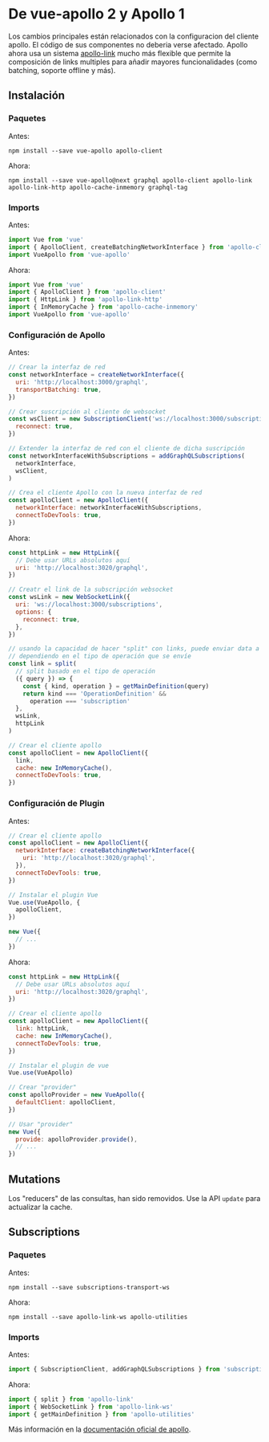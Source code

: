 # De vue-apollo 2 y Apollo 1

Los cambios principales están relacionados con la configuracion del cliente apollo. El código de sus componentes no deberia verse afectado. Apollo ahora usa un sistema [apollo-link](https://github.com/apollographql/apollo-link) mucho más flexible que permite la composición de links multiples para añadir mayores funcionalidades (como batching, soporte offline y más).

## Instalación

### Paquetes

Antes:

```
npm install --save vue-apollo apollo-client
```

Ahora:

```
npm install --save vue-apollo@next graphql apollo-client apollo-link apollo-link-http apollo-cache-inmemory graphql-tag
```

### Imports

Antes:

```js
import Vue from 'vue'
import { ApolloClient, createBatchingNetworkInterface } from 'apollo-client'
import VueApollo from 'vue-apollo'
```

Ahora:

```js
import Vue from 'vue'
import { ApolloClient } from 'apollo-client'
import { HttpLink } from 'apollo-link-http'
import { InMemoryCache } from 'apollo-cache-inmemory'
import VueApollo from 'vue-apollo'
```

### Configuración de Apollo

Antes:

```js
// Crear la interfaz de red
const networkInterface = createNetworkInterface({
  uri: 'http://localhost:3000/graphql',
  transportBatching: true,
})

// Crear suscripción al cliente de websocket 
const wsClient = new SubscriptionClient('ws://localhost:3000/subscriptions', {
  reconnect: true,
})

// Extender la interfaz de red con el cliente de dicha suscripción
const networkInterfaceWithSubscriptions = addGraphQLSubscriptions(
  networkInterface,
  wsClient,
)

// Crea el cliente Apollo con la nueva interfaz de red
const apolloClient = new ApolloClient({
  networkInterface: networkInterfaceWithSubscriptions,
  connectToDevTools: true,
})
```

Ahora:

```js
const httpLink = new HttpLink({
  // Debe usar URLs absolutos aquí 
  uri: 'http://localhost:3020/graphql',
})

// Creatr el link de la subscripción websocket
const wsLink = new WebSocketLink({
  uri: 'ws://localhost:3000/subscriptions',
  options: {
    reconnect: true,
  },
})

// usando la capacidad de hacer "split" con links, puede enviar data a cada link
// dependiendo en el tipo de operación que se envíe
const link = split(
  // split basado en el tipo de operación
  ({ query }) => {
    const { kind, operation } = getMainDefinition(query)
    return kind === 'OperationDefinition' &&
      operation === 'subscription'
  },
  wsLink,
  httpLink
)

// Crear el cliente apollo
const apolloClient = new ApolloClient({
  link,
  cache: new InMemoryCache(),
  connectToDevTools: true,
})
```

### Configuración de Plugin

Antes:

```js
// Crear el cliente apollo
const apolloClient = new ApolloClient({
  networkInterface: createBatchingNetworkInterface({
    uri: 'http://localhost:3020/graphql',
  }),
  connectToDevTools: true,
})

// Instalar el plugin Vue
Vue.use(VueApollo, {
  apolloClient,
})

new Vue({
  // ...
})
```

Ahora:

```js
const httpLink = new HttpLink({
  // Debe usar URLs absolutos aquí
  uri: 'http://localhost:3020/graphql',
})

// Crear el cliente apollo
const apolloClient = new ApolloClient({
  link: httpLink,
  cache: new InMemoryCache(),
  connectToDevTools: true,
})

// Instalar el plugin de vue 
Vue.use(VueApollo)

// Crear "provider"
const apolloProvider = new VueApollo({
  defaultClient: apolloClient,
})

// Usar "provider"
new Vue({
  provide: apolloProvider.provide(),
  // ...
})
```

## Mutations

Los "reducers" de las consultas, han sido removidos. Use la API `update` para actualizar la cache.

## Subscriptions

### Paquetes

Antes:

```
npm install --save subscriptions-transport-ws
```

Ahora:

```
npm install --save apollo-link-ws apollo-utilities
```

### Imports

Antes:

```js
import { SubscriptionClient, addGraphQLSubscriptions } from 'subscriptions-transport-ws'
```

Ahora:

```js
import { split } from 'apollo-link'
import { WebSocketLink } from 'apollo-link-ws'
import { getMainDefinition } from 'apollo-utilities'
```

Más información en la [documentación oficial de apollo](https://www.apollographql.com/docs/react/2.0-migration.html).